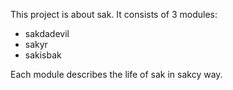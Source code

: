 This project is about sak.
It consists of 3 modules:
* sakdadevil
* sakyr
* sakisbak

Each module describes the life of sak in sakcy way.
